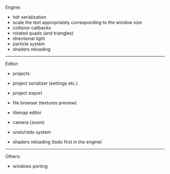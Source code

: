 Engine:
- hdr serialization
- scale the text appropriately corresponding to the window size
- collision callbacks
- rotated quads (and triangles)
- directional light
- particle system
- shaders reloading
--------------------------------------------------------------------------------------------------------------------
Editor:
- projects
- project serializer (settings etc.)
- project export
- file browser (textures preview)
- tilemap editor
- camera (zoom)

- undo/redo system

- shaders reloading (todo first in the engine)
--------------------------------------------------------------------------------------------------------------------
Others:
- windows porting
